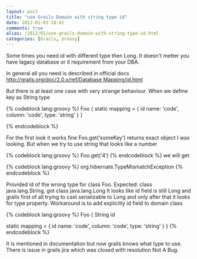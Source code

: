 ```yaml
---
layout: post
title: "use Grails Domain with string type id"
date: 2012-01-03 18:41
comments: true
alias: /2012/01/use-grails-domain-with-string-type-id.html
categories: [Grails, Groovy]
---
```

Some times you need id with different type then Long. It doesn’t metter you have lagacy database or it requirement from your DBA.

In general all you need is described in official docs [http://grails.org/doc/2.0.x/ref/Database Mapping/id.html](http://grails.org/doc/2.0.x/ref/Database%20Mapping/id.html)

But there is at least one case with very strange behaviour. When we define key as String type

{% codeblock lang:groovy %}
Foo {
 static mapping = {
   id name: 'code', column: 'code', type: 'string'
 }
}

{% endcodeblock %}

For the first look it works fine Foo.get(‘someKey’)
returns exact object I was looking. But when we try to use string that looks like a number

{% codeblock lang:groovy %}
Foo.get('4’)
{% endcodeblock %}
we will get

{% codeblock lang:groovy %}
org.hibernate.TypeMismatchException
{% endcodeblock %}

Provided id of the wrong type for class Foo. Expected: class java.lang.String, got class java.lang.Long
It looks like id field is still Long and grails first of all trying to cast serializable to Long and only after that it looks for type property.
Workaround is to add explicitly id field to domain class

{% codeblock lang:groovy %}
Foo {
  String id
     
  static mapping = {
    id name: 'code', column: 'code', type: 'string'
  }
}
{% endcodeblock %}

It is mentioned in documentation but now grails knows what type to use.
There is issue in grails jira which was closed with resolution Not A Bug.
